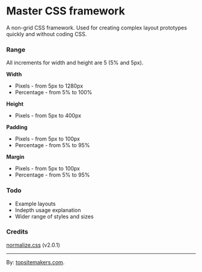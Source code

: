 # Master CSS framework

A non-grid CSS framework. Used for creating complex layout prototypes quickly and without coding CSS.

### Range

All increments for width and height are 5 (5% and 5px).

**Width**

- Pixels - from 5px to 1280px
- Percentage - from 5% to 100%

**Height**

- Pixels - from 5px to 400px

**Padding**

- Pixels - from 5px to 100px
- Percentage - from 5% to 95%

**Margin**

- Pixels - from 5px to 100px
- Percentage - from 5% to 95%

### Todo

- Example layouts
- Indepth usage explanation
- Wider range of styles and sizes

### Credits

[normalize.css](http://necolas.github.com/normalize.css/) (v2.0.1)

<hr>

By: [topsitemakers.com](http://www.topsitemakers.com).

